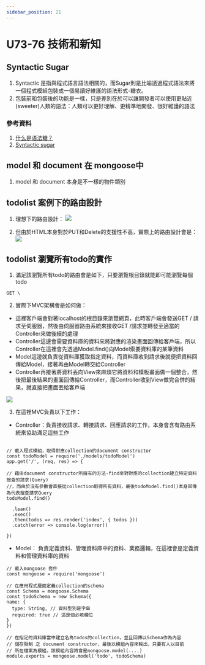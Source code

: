 ```yaml
---
sidebar_position: 21
---
```



# U73-76 技術和新知

## Syntactic Sugar
1. Syntactic 是指與程式語言語法相關的，而Sugar則是比喻透過程式語法來將一個程式模組包裝成一個易讀好維護的語法形式-糖衣。
2. 包裝前和包裝後的功能是一樣，只是差別在於可以讓開發者可以使用更貼近(sweeter)人類的語法：人類可以更好理解、更精準地開發、很好維護的語法
### 參考資料
1. [什么是语法糖？](https://www.zhihu.com/question/20651624)
2. [Syntactic sugar](https://en.wikipedia.org/wiki/Syntactic_sugar)



## model 和 document 在 mongoose中
1. model 和 document 本身是不一樣的物件類別


## todolist 案例下的路由設計
1. 理想下的路由設計：
![](https://res.cloudinary.com/dqfxgtyoi/image/upload/v1638262176/blog/srello/idealRouteDesign_a2ttbi.png)

2. 但由於HTML本身對於PUT和Delete的支援性不高，實際上的路由設計會是：
![](https://res.cloudinary.com/dqfxgtyoi/image/upload/v1638262176/blog/srello/realRouteDesign_ejwpxb.png)

## todolist 瀏覽所有todo的實作
1. 滿足該瀏覽所有todo的路由會是如下，只要瀏覽根目錄就能即可能瀏覽每個todo
```
GET \
```
2. 實際下MVC架構會是如何做：
  - 這裡客戶端會對著localhost的根目錄來瀏覽網頁，此時客戶端會發送GET / 請求至伺服器，然後由伺服器路由系統來接收GET /請求並轉發至適當的Controller來做後續的處理
  - Controller這邊會需要資料庫的資料來將對應的渲染畫面回傳給客戶端，所以Controller在這裡會先透過Model.find()向Model索要資料庫的某筆資料
  - Model這邊就負責從資料庫獲取指定資料，而資料庫收到請求後就便把資料回傳給Model，接著再由Model轉交給Controller
  - Controller再接著將資料丟向View來麻煩它將資料和模板畫面做一個整合，然後把最後結果的畫面回傳給Controller，而Controller收到View做完合併的結果，就直接把畫面丟給客戶端

![](https://res.cloudinary.com/dqfxgtyoi/image/upload/v1638276705/blog/srello/viewAlltodos_mdcimp.png)

3. 在這裡MVC負責以下工作：
  - Controller：負責接收請求、轉接請求、回應請求的工作，本身會含有路由系統來協助滿足這些工作
  ```

  // 載入程式模組，取得對應collection的document constructor
  const todoModel = require('./models/todoModel')
  app.get('/', (req, res) => {

  // 藉由document constructor所擁有的方法-find來對對應的collection建立特定資料搜查的請求(Query)
  //，而由於沒有參數會直接從collection取得所有資料，最後todoModel.find()本身回傳為代表搜查請求Query
  todoModel.find()
  
    .lean()
    .exec()
    .then(todos => res.render('index', { todos }))
    .catch(error => console.log(error))

  })
  ```
  
  - Model： 負責定義資料、管理資料庫中的資料、業務邏輯，在這裡會是定義資料和管理資料庫的資料

  ```
  // 載入mongoose 套件
  const mongoose = require('mongoose')
  
  // 在應用程式層面定義collection的schema
  const Schema = mongoose.Schema
  const todoSchema = new Schema({
  name: {
    type: String, // 資料型別是字串
    required: true // 這是個必填欄位
  }
  })

  // 在指定的資料庫當中建立名為todos的collection，並且回傳以Schema作為內容
  // 儲存限制 之 document constructor，最後以模組內容來輸出，只要有人以目前
  // 所在檔案為模組，該模組內容將會是mongoose.model(....)
  module.exports = mongoose.model('todo', todoSchema)
  ```
